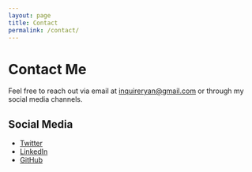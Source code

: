 ```yaml
---
layout: page
title: Contact
permalink: /contact/
---
```


# Contact Me

Feel free to reach out via email at [inquireryan@gmail.com](mailto:inquireryan@gmail.com) or through my social media channels.

## Social Media
- [Twitter](https://twitter.com/ryne_guidry)
- [LinkedIn](https://linkedin.com/in/ryanguidry14)
- [GitHub](https://github.com/rguid31)
